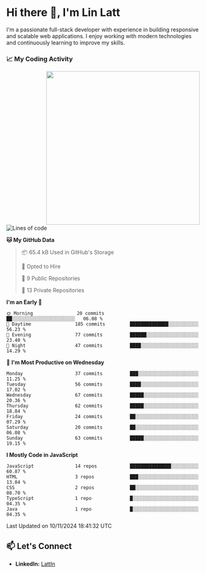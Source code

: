 # Hi there 👋, I'm Lin Latt

I'm a passionate full-stack developer with experience in building responsive and scalable web applications. I enjoy working with modern technologies and continuously learning to improve my skills.

### 📈 My Coding Activity 
<img src="https://github.com/user-attachments/assets/6cec4854-3eec-4600-9120-9be1d3cb2bfe"  width="400px" align="right">

<!--START_SECTION:waka-->
![Lines of code](https://img.shields.io/badge/From%20Hello%20World%20I%27ve%20Written-220.2%20thousand%20lines%20of%20code-blue)

**🐱 My GitHub Data** 

> 📦 65.4 kB Used in GitHub's Storage 
 > 
> 💼 Opted to Hire
 > 
> 📜 9 Public Repositories 
 > 
> 🔑 13 Private Repositories 
 > 
**I'm an Early 🐤** 

```text
🌞 Morning                20 commits          ██░░░░░░░░░░░░░░░░░░░░░░░   06.08 % 
🌆 Daytime                185 commits         ██████████████░░░░░░░░░░░   56.23 % 
🌃 Evening                77 commits          ██████░░░░░░░░░░░░░░░░░░░   23.40 % 
🌙 Night                  47 commits          ████░░░░░░░░░░░░░░░░░░░░░   14.29 % 
```
📅 **I'm Most Productive on Wednesday** 

```text
Monday                   37 commits          ███░░░░░░░░░░░░░░░░░░░░░░   11.25 % 
Tuesday                  56 commits          ████░░░░░░░░░░░░░░░░░░░░░   17.02 % 
Wednesday                67 commits          █████░░░░░░░░░░░░░░░░░░░░   20.36 % 
Thursday                 62 commits          █████░░░░░░░░░░░░░░░░░░░░   18.84 % 
Friday                   24 commits          ██░░░░░░░░░░░░░░░░░░░░░░░   07.29 % 
Saturday                 20 commits          ██░░░░░░░░░░░░░░░░░░░░░░░   06.08 % 
Sunday                   63 commits          █████░░░░░░░░░░░░░░░░░░░░   19.15 % 
```


**I Mostly Code in JavaScript** 

```text
JavaScript               14 repos            ███████████████░░░░░░░░░░   60.87 % 
HTML                     3 repos             ███░░░░░░░░░░░░░░░░░░░░░░   13.04 % 
CSS                      2 repos             ██░░░░░░░░░░░░░░░░░░░░░░░   08.70 % 
TypeScript               1 repo              █░░░░░░░░░░░░░░░░░░░░░░░░   04.35 % 
Java                     1 repo              █░░░░░░░░░░░░░░░░░░░░░░░░   04.35 % 
```




 Last Updated on 10/11/2024 18:41:32 UTC
<!--END_SECTION:waka-->

## 📫 Let's Connect

- **LinkedIn:** [Lattln](https://linkedin.com/in/lin-latt)
<!-- - **Portfolio:** [Your Portfolio](https://yourportfolio.com) -->
